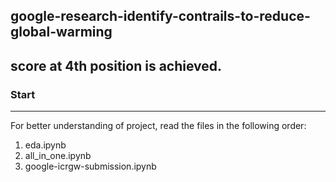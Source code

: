 ## google-research-identify-contrails-to-reduce-global-warming
## score at 4th position is achieved.


### Start 
-----
For better understanding of project, read the files in the following order:
1. eda.ipynb 
2. all_in_one.ipynb
3. google-icrgw-submission.ipynb

